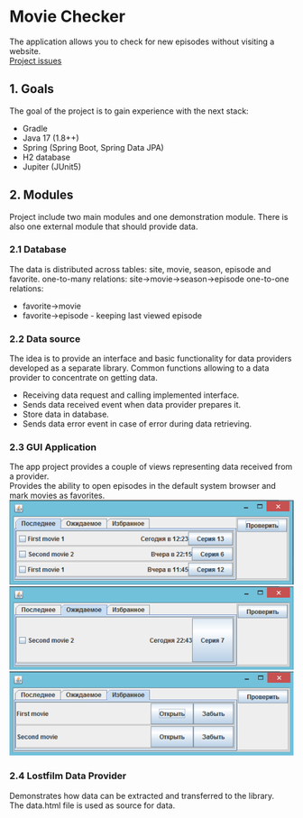 # Movie Checker
The application allows you to check for new episodes without visiting a website.  
[Project issues](https://github.com/users/unkus/projects/1)

## 1. Goals
The goal of the project is to gain experience with the next stack:
- Gradle
- Java 17 (1.8++)
- Spring (Spring Boot, Spring Data JPA)
- H2 database
- Jupiter (JUnit5)

## 2. Modules
Project include two main modules and one demonstration module.
There is also one external module that should provide data.

### 2.1 Database
The data is distributed across tables: site, movie, season, episode and favorite.
one-to-many relations: site->movie->season->episode 
one-to-one relations: 
- favorite->movie 
- favorite->episode - keeping last viewed episode

### 2.2 Data source
The idea is to provide an interface and basic functionality for data providers developed as a separate library.
Common functions allowing to a data provider to concentrate on getting data.
- Receiving data request and calling implemented interface.
- Sends data received event when data provider prepares it.
- Store data in database.
- Sends data error event in case of error during data retrieving.

### 2.3 GUI Application
The app project provides a couple of views representing data received from a provider.  
Provides the ability to open episodes in the default system browser and mark movies as favorites.
![Released view](./released.png)
![Expected view](./expected.png)
![Favorite view](./favorites.png)

### 2.4 Lostfilm Data Provider
Demonstrates how data can be extracted and transferred to the library.  
The data.html file is used as source for data. 
